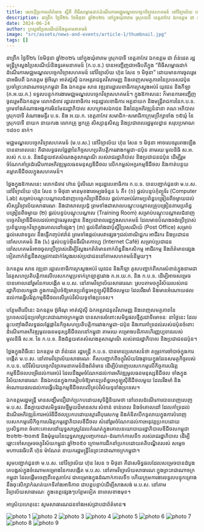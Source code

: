 ```yaml
---
title: សេចក្តីប្រកាសព័ត៌មាន ស្តីពី ពិធីសម្ពោធដាក់ដំណើរការមជ្ឈមណ្ឌលបច្ចេកវិទ្យាសហគមន៍ នៅវិទ្យាល័យ ហ៊ុន សែន ១ មិថុនា ក្នុងឃុំពារាម ស្រុកបាទី ខេត្តតាកែវ
description: នាព្រឹក ថ្ងៃទី២៤ ខែមិថុនា ឆ្នាំ២០២៤ នៅក្នុងឃុំពារាម ស្រុកបាទី ខេត្តតាកែវ ឯកឧត្ដម ជា វ៉ាន់ដេត រដ្ឋមន្ត្រីក្រសួងប្រៃសណីយ៍និងទូរគមនាគមន៍ (ក.ប.ទ.) បានអញ្ជើញជាអធិបតីក្នុង “ពិធីសម្ពោធដាក់ដំណើរការមជ្ឈមណ្ឌលបច្ចេកវិទ្យាសហគមន៍ នៅវិទ្យាល័យ ហ៊ុន សែន ១ មិថុនា” ដោយមានការចូលរួមជាអធិបពី ឯកឧត្តម អ៊ូអិណុ អាត់ស៊ូស៊ី ឯកអគ្គរាជទូតវិសាមញ្ញ និងពេញសមត្ថភាពនៃប្រទេសជប៉ុនប្រចាំព្រះរាជាណាចក្រកម្ពុជា និង ឯកឧត្តម សាន វឌ្ឍនា រដ្ឋលេខាធិការក្រសួងអប់រំ យុវជន និងកីឡា (ក.អ.យ.ក.) ទទួលបន្ទុកការងារមជ្ឈមណ្ឌលបច្ចេកវិទ្យាសហគមន៍។
date: 2024-06-24
author: ក្រសួងប្រៃសណីយ៍និងទូរគមនាគមន៍
image: "src/assets/news-and-events/article-1/thumbnail.jpg"
tags: []
---
```


នាព្រឹក ថ្ងៃទី២៤ ខែមិថុនា ឆ្នាំ២០២៤ នៅក្នុងឃុំពារាម ស្រុកបាទី ខេត្តតាកែវ ឯកឧត្ដម ជា វ៉ាន់ដេត រដ្ឋមន្ត្រីក្រសួងប្រៃសណីយ៍និងទូរគមនាគមន៍ (ក.ប.ទ.) បានអញ្ជើញជាអធិបតីក្នុង “ពិធីសម្ពោធដាក់ដំណើរការមជ្ឈមណ្ឌលបច្ចេកវិទ្យាសហគមន៍ នៅវិទ្យាល័យ ហ៊ុន សែន ១ មិថុនា” ដោយមានការចូលរួមជាអធិបពី ឯកឧត្តម អ៊ូអិណុ អាត់ស៊ូស៊ី ឯកអគ្គរាជទូតវិសាមញ្ញ និងពេញសមត្ថភាពនៃប្រទេសជប៉ុនប្រចាំព្រះរាជាណាចក្រកម្ពុជា និង ឯកឧត្តម សាន វឌ្ឍនារដ្ឋលេខាធិការក្រសួងអប់រំ យុវជន និងកីឡា (ក.អ.យ.ក.) ទទួលបន្ទុកការងារមជ្ឈមណ្ឌលបច្ចេកវិទ្យាសហគមន៍។ ក្នុងឱកាសនេះ ក៏មានការអញ្ជើញចូលរួមពីឯកឧត្តម លោកជំទាវ រដ្ឋលេខាធិការ អនុរដ្ឋលេខាធិការ អគ្គនាយក និងមន្ត្រីរាជការនៃក.ប.ទ. ព្រមទាំងតំណាងអង្គការមិនមែនរដ្ឋាភិបាល សហគ្រាសឯកជន និងដៃគូអភិវឌ្ឍន៍នានា គណៈអភិបាលស្រុកបាទី តំណាងមន្ទីរ ប.ទ. និង អ.យ.ក. ខេត្តតាកែវ សមាជិក-សមាជិកាក្រុមប្រឹក្សាទាំង ១៥ឃុំ នៃស្រុកបាទី នាយក នាយករង លោកគ្រូ អ្នកគ្រូ សិស្សានុសិស្ស និងប្រជាពលរដ្ឋមូលដ្ឋាន សរុបប្រមាណ ១៨០០ នាក់។

មជ្ឈមណ្ឌលបច្ចេកវិទ្យាសហគមន៍ (ម.ប.ស.) នៅវិទ្យាល័យ ហ៊ុន សែន ១ មិថុនា អាចលេចរូបរាងឡើងបាននាពេលនេះ គឺជាលទ្ធផលផ្លែផ្កានៃកិច្ចសហប្រតិបត្តិការរវាងកម្ពុជា-ជប៉ុន តាមរយៈមូលនិធិ ស.អ. របស់ ក.ប.ទ. និងជំនួយឥតសំណងគូសាណូណិ របស់រាជរដ្ឋាភិបាល និងប្រជាជនជប៉ុន ដើម្បីរួមចំណែកគាំទ្រដំណើរការអភិវឌ្ឍមូលធនមនុស្សឌីជីថល លើកកម្ពស់អក្ខរកម្មឌីជីថល និងកាត់បន្ថយគម្លាតឌីជីថលក្នុងសហគមន៍។

ថ្លែងក្នុងឱកាសនេះ លោកជំទាវ ហ៊ាន ប៉ូលីណេ អនុរដ្ឋលេខាធិការ ក.ប.ទ. បានបញ្ជាក់ជូនថា ម.ប.ស. នៅវិទ្យាល័យ ហ៊ុន សែន ១ មិថុនា មានមុខងារចម្បងចំនួន ៤ គឺ៖ (១) ផ្តល់បន្ទប់កុំព្យូទ័រ (Computer Lab) សម្រាប់បណ្តុះបណ្តាលជំនាញបច្ចេកវិទ្យាឌីជីថល ផ្តល់ការអប់រំតាមប្រព័ន្ធបង្រៀនពីចម្ងាយដល់សិស្សវិទ្យាល័យសាធារណៈ និងជាសាលប្រជុំ ព្រមទាំងជាសាលបណ្តុះបណ្តាលគ្រូបង្រៀនតាមប្រព័ន្ធបង្រៀនពីចម្ងាយ (២) ផ្តល់បន្ទប់បណ្តុះបណ្តាល (Training Room) សម្រាប់បណ្តុះបណ្តាលជំនាញបច្ចេកវិទ្យាឌីជីថលដល់អាជ្ញាធរមូលដ្ឋាន និងប្រជាពលរដ្ឋក្នុងសហគមន៍ ដែលមានបំណងចង់ប្រើប្រាស់ប្រព័ន្ធបច្ចេកវិទ្យាក្នុងគោលដៅផ្សេងៗ (៣) ផ្តល់ទីតាំងជាប៉ុស្តិ៍ប្រៃសណីយ៍ (Post Office) សម្រាប់ផ្តល់សេវាទទួល និងផ្ញើកញ្ចប់ឥវ៉ាន់ ព្រមទាំងផ្តល់សេវាផ្សេងៗដល់ពាណិជ្ជករ អាជីវករ និងប្រជាជននៅសហគមន៍ និង (៤) ផ្តល់បន្ទប់អ៊ីនធឺណិតកាហ្វេ (Internet Café) សម្រាប់ប្រជាជននៅសហគមន៍អាចចូលប្រើប្រាស់ដើម្បីស្វែងរកព័ត៌មានពាក់ព័ន្ធនឹងកសិកម្ម អាជីវកម្ម និងព័ត៌មានផ្សេងទៀតពាក់ព័ន្ធនឹងតម្រូវការជាក់ស្តែងរបស់ប្រជាជននៅតាមសហគមន៍នីមួយៗ។

ឯកឧត្តម សាន វឌ្ឍនា រដ្ឋលេខាធិការក្រសួងអប់រំ យុវជន និងកីឡា គូសបញ្ជាក់ពីសារសំខាន់ក្នុងនាមជាដៃគូសហប្រតិបត្តិការលើបេសកកម្មប្រទាក់ក្រឡាគ្នារវាង ក.អ.យ.ក. និង ក.ប.ទ. ដើម្បីអាចសម្រេចបានគោលដៅរួមនៃការបង្កើត ម.ប.ស. នៅតាមវិទ្យាល័យសាធារណៈ ស្របតាមចក្ខុវិស័យរបស់រាជរដ្ឋាភិបាលកម្ពុជា ក្នុងការរៀបចំឱ្យមានប្រព័ន្ធអេកូឡូស៊ីឌីជីថលមួយ ដែលរឹងមាំ និងមានអំណោយផលដល់ការធ្វើបរិវត្តកម្មឌីជីថលលើគ្រប់វិស័យទូទាំងប្រទេស។

បន្ថែមពីលើនេះ ឯកឧត្តម អ៊ូអិណុ អាត់ស៊ូស៊ី ឯកអគ្គរាជទូតវិសាមញ្ញ និងពេញសមត្ថភាពនៃប្រទេសជប៉ុនប្រចាំព្រះរាជាណាចក្រកម្ពុជា បានសាទរចំពោះសមិទ្ធផលថ្មីគួរជាទីមោទនៈ នាថ្ងៃនេះ ដែលឆ្លុះបញ្ចាំងពីលទ្ធផលផ្លែផ្កានៃកិច្ចសហប្រតិបតិ្តការរវាងកម្ពុជា-ជប៉ុន និងការគាំទ្រដល់របស់ជប៉ុនចំពោះដំណើរការអភិវឌ្ឍមូលធនមនុស្សឌីជីថលនៅកម្ពុជា តាមរយៈគម្រោងបដិភាគហិរញ្ញប្បទានរបស់មូលនិធិ ស.អ. នៃ ក.ប.ទ. និងជំនួយឥតសំណងគូសាណូណិ របស់រាជរដ្ឋាភិបាល និងប្រជាជនជប៉ុន។

ថ្លែងក្នុងពិធីនេះ ឯកឧត្តម ជា វ៉ាន់ដេត រដ្ឋមន្រ្តី ក.ប.ទ. បានមានប្រសាសន៍ថា តម្រូវការចាំបាច់ក្នុងការបង្កើត ម.ប.ស. នៅតាមវិទ្យាល័យសាធារណៈ គឺសបញ្ជាក់ពីចក្ខុវិស័យវែងឆ្ងាយក្នុងដែនសមត្ថកិច្ចរបស់ ក.ប.ទ. លើវិស័យបច្ចេកវិទ្យាគមនាគមន៍និងព័ត៌មាន ដើម្បីបំពេញបេសកកម្មលើកិច្ចការបរិវត្តកម្មឌីជីថលបម្រើដល់ការអប់រំ ដែលនឹងរួមចំណែកដល់ការអភិវឌ្ឍមូលធនមនុស្សឌីជីថល ទាំងក្នុងវិស័យសាធារណៈ និងឯកជនក្នុងការរៀបចំឱ្យមានប្រព័ន្ធអេកូឡូស៊ីឌីជីថលមួយ ដែលរឹងមាំ និងអំណោយផលដល់ការធ្វើបរិវត្តកម្មឌីជីថលលើគ្រប់វិស័យទូទាំងប្រទេស។

ឯកឧត្តមរដ្ឋមន្រ្តី មានសង្ឃឹមជឿជាក់ប្រកបដោយសុទិដ្ឋិនិយមថា នៅពេលដំណើរការបានពេញលេញ ម.ប.ស. នឹងក្លាយជាសមិទ្ធផលថ្មីមួយដ៏មានសារៈសំខាន់ ទាន់ពេល និងចំគោលដៅ ដែលគាំទ្រដល់ដំណើរអភិវឌ្ឍន៍ការអប់រំឌីជីថលប្រកបដោយស្មារតីបុរេសកម្ម និងគំនិតបើកទូលាយក្នុងការបំពេញបេសកកម្មលើកិច្ចការបរិវត្តកម្មរដ្ឋាភិបាលឌីជីថល សំដៅរួមចំណែកដល់ការអនុវត្តប្រកបដោយប្រសិទ្ធភាព ចំពោះគោលដៅយុទ្ធសាស្ត្រដែលកំណត់ក្នុងគោលនយោបាយរដ្ឋាភិបាលឌីជីថលកម្ពុជា ២០២២-២០៣៥ និងមុំមួយនៃយុទ្ធសាស្រ្តបញ្ចកោណ-ដំណាក់កាលទី១ របស់រាជរដ្ឋាភិបាល ដើម្បីឆ្ពោះទៅសម្រេចចក្ខុវិស័យកម្ពុជា ឆ្នាំ២០៥០ ក្រោមការដឹកនាំប្រកបដោយគតិបណ្ឌិតរបស់ សម្តេចមហាបវរធិបតី ហ៊ុន ម៉ាណែត នាយករដ្ឋមន្ត្រីនៃព្រះរាជាណាចក្រកម្ពុជា។

សូមបញ្ជាក់ជូនថា ម.ប.ស. នៅវិទ្យាល័យ ហ៊ុន សែន ១ មិថុនា គឺជាសមិទ្ធផលដែលសម្រេចបានដំបូងគេបង្អស់ក្នុងចំណោមគម្រោងនៃការបង្កើត ម.ប.ស. នៅតាមវិទ្យាល័យសាធារណៈក្នុងព្រះរាជាណាចក្រកម្ពុជា ដែលផ្ដើមចេញពីខេត្តតាកែវ ជាគម្រោងក្នុងដំណាក់កាលទី១ ហើយក្រុមការងារទទួលបន្ទុកគ្រោងនឹងចុះសិក្សាកំណត់យកទីតាំងអាទិភាព ជាបន្ដបន្ទាប់ដើម្បីសាងសង់ ម.ប.ស. នៅតាមវិទ្យាល័យសាធារណៈ ក្នុងខេត្តផ្សេងៗបន្ថែមទៀត នាពេលខាងមុខ។

អាស្រ័យហេតុនេះ សូមសាធារណជនទាំងអស់ជ្រាបជាព័ត៌មាន៕

![photo 1](src/assets/news-and-events/article-1/photo-1.jpg)
![photo 2](src/assets/news-and-events/article-1/photo-2.jpg)
![photo 3](src/assets/news-and-events/article-1/photo-3.jpg)
![photo 4](src/assets/news-and-events/article-1/photo-4.jpg)
![photo 5](src/assets/news-and-events/article-1/photo-5.jpg)
![photo 6](src/assets/news-and-events/article-1/photo-6.jpg)
![photo 7](src/assets/news-and-events/article-1/photo-7.jpg)
![photo 8](src/assets/news-and-events/article-1/photo-8.jpg)
![photo 9](src/assets/news-and-events/article-1/photo-9.jpg)
